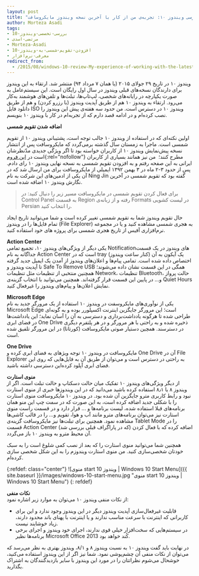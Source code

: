 ```yaml
---
layout: post
title: "بررسی ویندوز ۱۰: تجربه‌ی من از کار با آخرین نسخه ویندوز مایکروسافت"
author: Morteza Asadi
tags:
- بررسی-تخصصی-ویندوز-10
- مرتضی-اسدی
- Morteza-Asadi
- افزودن-تقویم-شمسی-به-ویندوز-10
- معرفی-نرم‌افزار
redirect_from: 
  - /2015/08/windows-10-review-My-experience-of-working-with-the-latest-version-of-Microsoft-Windows.html
---
```

  

ویندوز ۱۰ در تاریخ ۲۹ جولای ۲۰۱۵ (یا همان ۷ مرداد ۹۴) منتشر شد. ارتقاء به این ویندوز برای دارندگان نسخه‌های قبلی ویندوز در سال اول رایگان است. این سیستم‌عامل به صورت یکپارچه در رایانه‌های شخصی، لپ‌تاپ‌ها، تبلت‌ها و تلفن‌های هوشمند به‌کار می‌رود. ارتقاء به ویندوز ۱۰ هم از طریق آپدیت ویندوز (با رزرو کردن) و هم از طریق دانلود فایل ISO ویندوز ۱۰ در دسترس است. من حدود سه هفته‌ی پیش این ویندوز را نصب کرده‌ام و در ادامه قصد دارم که از تجربه‌ام در کار با ویندوز ۱۰ بنویسم.

  
**اضافه شدن تقویم شمسی**  

اولین نکته‌ای که در استفاده از ویندوز ۱۰ جالب توجه است، پشتیبانی ویندوز ۱۰ از تقویم شمسی است. ماجرا به زمستان سال گذشته برمی‌گردد که مایکروسافت پس از انتشار نسخه پیش‌نمایش ویندوز ۱۰ از کاربران خواسته بود تا اگر ویژگی جدیدی مدّنظرشان است در [این فروم](https://windows.uservoice.com/forums/265757-windows-feature-suggestions/suggestions/6438962-add-persian-calendar-to-windows){:rel="nofollow"} مطرح کنند؛  من نیز همانند بسیاری از کاربران ایرانی به این صفحه رفتم و به افزودن تقویم شمسی به نسخه نهایی ویندوز ۱۰ رای دادم.  پس از حدود ۳-۲ ماه در ۳ بهمن ۱۳۹۲ ایمیلی از مایکروسافت برای من ارسال شد که در آن یکی از ادمین‌های این شرکت به نام Ning Jin گفته بود که تقویم شمسی در آخرین نگارش ویندوز ۱۰ اضافه شده است.

> برای فعال کردن تقویم شمسی در مایکروسافت مسیر زیر را دنبال کنید: در Control Panel به قسمت Region رفته و از زبانه‌ی Formats در لیست کشویی Persian را انتخاب کنید.

حال تقویم ویندوز شما به تقویم شمسی تغییر کرده است و شما می‌توانید تاریخ ایجاد تمام فایل‌ها را در ویندوز (File Explorer) به هجری شمسی مشاهده کنید و یا در مجموعه نرم‌افزاری آفیس از تاریخ هجری شمسی برای پروژه های خود استفاده کنید.

  
**Action Center**  
یکی دیگر از ویژگی‌های ویندوز ۱۰، تجمیع تمامی Notificationهای ویندوز در یک قسمت جداگانه به نام Action Center است که در tray (کنار ساعت ویندوز) یک آیکون به آن اختصاص داده شده است. تمامی پیام‌ها و اعلان‌های ویندوز از آمدن یک ایمیل جدید گرفته تا آپدیت ویندوز و Safe To Remove USB همگی در این قسمت نشان داده می‌شوند؛ همچنین منتخبی از تنظیمات مثل تنظیمات Network، تنظیمات Bluetooth، حالت پرواز و... در پایین این قسمت قرار گرفته‌اند. همچنین می‌توانید با انتخاب گزینه‌ی Quiet Hours نمایش اعلان‌ها و پیام‌های ویندوز را غیرفعال کنید.

  
**Microsoft Edge**  
یکی از نوآوری‌های مایکروسفت در ویندوز ۱۰ استفاده از یک مرورگر جدید به نام Microsoft Edge است؛ این مرورگر جایگزین اینترنت اکسپلورر بوده و به گونه‌ای طراحی شده تا هرگونه یادداشت‌برداری و دسترسی به آن را آسان نماید؛ این یادداشت‌ها در فضای ابری One Drive ذخیره شده و به راحتی با هر مرورگر و در هر پلتفرم دیگری در دسترسند. همچین دستیار صوتی مایکروسافت (کورتانا) در این مرورگر تلفیق شده است.

  
**One Drive**  
مایکروسافت در ویندوز ۱۰ توجه ویژهای به فضای ابری کرده و One Drive آن در File Explorer به راحتی در دسترس است و می‌توان از طریق آن به فایل‌هایی که روی این فضای ابری آپلود کرده‌این دسترسی داشته باشید.

  
**منوی استارت**  
از دیگر ویژگی‌های ویندوز ۱۰ تفکیک میان حالت دسکتاپ و حالت تبلت است. اگر از ویندوز ۸ یا ۸٫۱ استفاده کرده باشید می‌دانید که در این ویندوزها خبری از منوی استارت نبود و رابط کاربری مترو جایگزین آن شده بود. در ویندوز ۱۰ مایکروسافت منوی استارت را با شکلی جدید اضافه کرده است، به این صورت که در سمت چپ این منو همان برنامه‌های قبلا استفاده شده، لیست برنامه‌ها و ... قرار دارد و در قسمت راست منوی استارت نیز می‌توان برنامه‌های مترو مانند آب و هوا، تقویم و... را در قالب کاشی‌ها مشاهده نمود. همچنین برای تبلت‌ها نیز مایکروسافت گزینه‌ی Tablet Mode را در قسمت Action Center (که در پاراگراف قبلی بررسی شد) اضافه کرده که با فعال کزدن آن محیط مترو به ویندوز ۱۰ باز می‌گردد.

همچنین شما می‌توانید منوی استارت را که بعد از نصب کمی شلوغ است را به سبک خودتان شخصی‌سازی کنید. من منوی استارت ویندوزم را به این شکل شخصی سازی کرده‌ام.  

{:refdef: class="center"}
![منوی start ویندوز 10 | Windows 10 Start Menu]({{ site.baseurl }}/images/windows-10-start-menu.jpg "منوی start ویندوز 10 | Windows 10 Start Menu")
{: refdef}
  
**نکات منفی**  
از نکات منفی ویندوز ۱۰ می‌توان به موارد زیر اشاره نمود:  

-  قابلیت غیرفعال‌سازی آپدیت ویندوز دیگر در این ویندوز وجود ندارد و این برای کاربرانی که اینترنت با سرعت مناسب ندارند و یا اینترنت با پهنای باند محدود دارند، زیاد خوشایند نیست.
-  در سیستم‌هایی که سخت‌افزار خیلی قوی ندارند، اجرای خود ویندوز و اجرای برخی برنامه‌ها نظیر Microsoft Office 2013 کُند خواهد بود.

در نهایت باید گفت ویندوز ۱۰ به نسبت ویندوز ۸ و ۸/۱، ویندوز بهتری به نظر می‌رسد که می‌توان از نکات منفی آن چشم‌پوشی نمود. شما نیز اگر از این ویندوز استفاده می‌کنید، خوشحال می‌شوم نظراتتان را در مورد این ویندوز با سایر بازدیدگنندگان به اشتراک بگذارید.